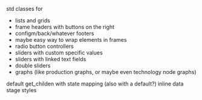 
std classes for
- lists and grids
- frame headers with buttons on the right
- configm/back/whatever footers
- maybe easy way to wrap elements in frames
- radio button controllers
- sliders with custom specific values
- sliders with linked text fields
- double sliders
- graphs (like production graphs, or maybe even technology node graphs)

default get_childen with state mapping (also with a default?)
inline data stage styles
